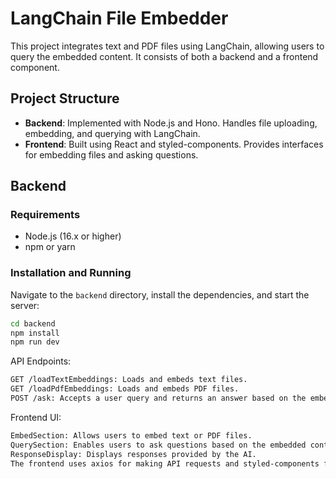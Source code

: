 # LangChain File Embedder

This project integrates text and PDF files using LangChain, allowing users to query the embedded content. It consists of both a backend and a frontend component.

## Project Structure

- **Backend**: Implemented with Node.js and Hono. Handles file uploading, embedding, and querying with LangChain.
- **Frontend**: Built using React and styled-components. Provides interfaces for embedding files and asking questions.

## Backend

### Requirements

- Node.js (16.x or higher)
- npm or yarn

### Installation and Running

Navigate to the `backend` directory, install the dependencies, and start the server:
```bash
cd backend
npm install
npm run dev
```

API Endpoints:
```bash
GET /loadTextEmbeddings: Loads and embeds text files.
GET /loadPdfEmbeddings: Loads and embeds PDF files.
POST /ask: Accepts a user query and returns an answer based on the embedded content.
```


Frontend UI:
```bash
EmbedSection: Allows users to embed text or PDF files.
QuerySection: Enables users to ask questions based on the embedded content.
ResponseDisplay: Displays responses provided by the AI.
The frontend uses axios for making API requests and styled-components for styling UI components.
```
